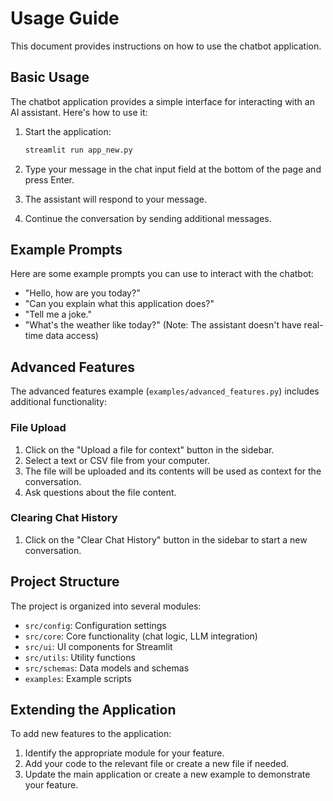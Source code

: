 # Usage Guide

This document provides instructions on how to use the chatbot application.

## Basic Usage

The chatbot application provides a simple interface for interacting with an AI assistant. Here's how to use it:

1. Start the application:
   ```bash
   streamlit run app_new.py
   ```

2. Type your message in the chat input field at the bottom of the page and press Enter.

3. The assistant will respond to your message.

4. Continue the conversation by sending additional messages.

## Example Prompts

Here are some example prompts you can use to interact with the chatbot:

- "Hello, how are you today?"
- "Can you explain what this application does?"
- "Tell me a joke."
- "What's the weather like today?" (Note: The assistant doesn't have real-time data access)

## Advanced Features

The advanced features example (`examples/advanced_features.py`) includes additional functionality:

### File Upload

1. Click on the "Upload a file for context" button in the sidebar.
2. Select a text or CSV file from your computer.
3. The file will be uploaded and its contents will be used as context for the conversation.
4. Ask questions about the file content.

### Clearing Chat History

1. Click on the "Clear Chat History" button in the sidebar to start a new conversation.

## Project Structure

The project is organized into several modules:

- `src/config`: Configuration settings
- `src/core`: Core functionality (chat logic, LLM integration)
- `src/ui`: UI components for Streamlit
- `src/utils`: Utility functions
- `src/schemas`: Data models and schemas
- `examples`: Example scripts

## Extending the Application

To add new features to the application:

1. Identify the appropriate module for your feature.
2. Add your code to the relevant file or create a new file if needed.
3. Update the main application or create a new example to demonstrate your feature.
